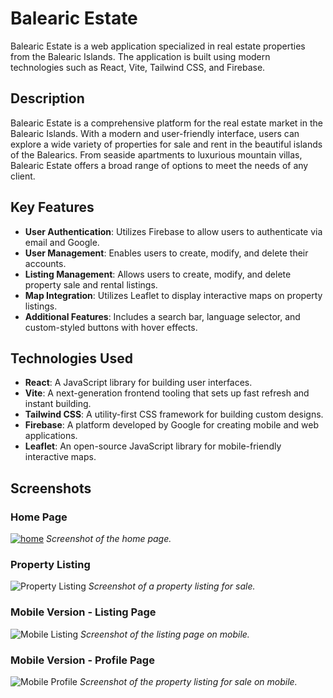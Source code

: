 # Balearic Estate

Balearic Estate is a web application specialized in real estate properties from the Balearic Islands. The application is built using modern technologies such as React, Vite, Tailwind CSS, and Firebase.

## Description

Balearic Estate is a comprehensive platform for the real estate market in the Balearic Islands. With a modern and user-friendly interface, users can explore a wide variety of properties for sale and rent in the beautiful islands of the Balearics. From seaside apartments to luxurious mountain villas, Balearic Estate offers a broad range of options to meet the needs of any client.

## Key Features

- **User Authentication**: Utilizes Firebase to allow users to authenticate via email and Google.
- **User Management**: Enables users to create, modify, and delete their accounts.
- **Listing Management**: Allows users to create, modify, and delete property sale and rental listings.
- **Map Integration**: Utilizes Leaflet to display interactive maps on property listings.
- **Additional Features**: Includes a search bar, language selector, and custom-styled buttons with hover effects.

## Technologies Used

- **React**: A JavaScript library for building user interfaces.
- **Vite**: A next-generation frontend tooling that sets up fast refresh and instant building.
- **Tailwind CSS**: A utility-first CSS framework for building custom designs.
- **Firebase**: A platform developed by Google for creating mobile and web applications.
- **Leaflet**: An open-source JavaScript library for mobile-friendly interactive maps.

## Screenshots

### Home Page
[![home](https://i.postimg.cc/cgH0PNvG/home.png)](https://postimg.cc/cgH0PNvG)
*Screenshot of the home page.*

### Property Listing
![Property Listing](path/to/property-screenshot.png)
*Screenshot of a property listing for sale.*

### Mobile Version - Listing Page
![Mobile Listing](path/to/mobile-listing-screenshot.png)
*Screenshot of the listing page on mobile.*

### Mobile Version - Profile Page
![Mobile Profile](path/to/mobile-profile-screenshot.png)
*Screenshot of the property listing for sale on mobile.*
